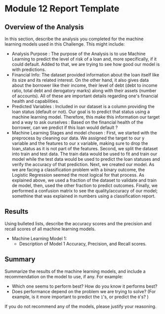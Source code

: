 # Module 12 Report Template

## Overview of the Analysis

In this section, describe the analysis you completed for the machine learning models used in this Challenge. This might include:

* Analysis Purpose : The purpose of the Analysis is to use Machine Learning to predict the level of risk of a loan and, more specifically, if it could default. Added to that, we are trying to see how good our model is with predictions.
* Financial Info: The dataset provided information about the loan itself like its size and its related interest. On the other hand, it also gives data about the borrower like their income, their level of debt (debt to income ratio, total debt and derogatory marks) along with their assets (number of accounts). All of these are important details regarding one's financial health and capabilities.
* Predicted Variables : Included in our dataset is a column providing the loan status (default or not). Our goal is to predict that status using a machine learning model. Therefore, this make this information our target and a way to ask ourselves : Based on the financial health of the borrower, can we predict if this loan would default ?
* Machine Learning Stages and model chosen : First, we started with the preprocess by cleaning our data. We assigned the target to our y variable and the features to our x variable, making sure to drop the loan_status as it is not part of the features. Second, we split the dataset into train and test data. The train data would be used to fit and train our model while the test data would be used to predict the loan statuses and verify the accuracy of that prediction. Next, we created our model. As we are facing a classification problem with a binary outcome, the Logistic Regression seemed the most logical for that process. As explained above, we used a fraction of the dataset to validate and train de model, then, used the other fraction to predict outcomes. Finally, we performed a confusion matrix to see the quality/accuracy of our model; somethine that was explained in numbers using a classification report.


## Results

Using bulleted lists, describe the accuracy scores and the precision and recall scores of all machine learning models.

* Machine Learning Model 1:
    * Description of Model 1 Accuracy, Precision, and Recall scores.

## Summary

Summarize the results of the machine learning models, and include a recommendation on the model to use, if any. For example:

* Which one seems to perform best? How do you know it performs best?
* Does performance depend on the problem we are trying to solve? (For example, is it more important to predict the `1`'s, or predict the `0`'s? )

If you do not recommend any of the models, please justify your reasoning.
